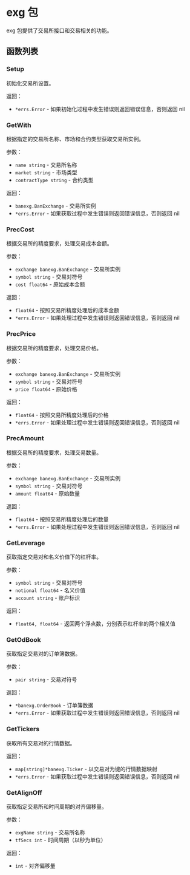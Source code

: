 # exg 包

exg 包提供了交易所接口和交易相关的功能。

## 函数列表

### Setup
初始化交易所设置。

返回：
- `*errs.Error` - 如果初始化过程中发生错误则返回错误信息，否则返回 nil

### GetWith
根据指定的交易所名称、市场和合约类型获取交易所实例。

参数：
- `name string` - 交易所名称
- `market string` - 市场类型
- `contractType string` - 合约类型

返回：
- `banexg.BanExchange` - 交易所实例
- `*errs.Error` - 如果获取过程中发生错误则返回错误信息，否则返回 nil

### PrecCost
根据交易所的精度要求，处理交易成本金额。

参数：
- `exchange banexg.BanExchange` - 交易所实例
- `symbol string` - 交易对符号
- `cost float64` - 原始成本金额

返回：
- `float64` - 按照交易所精度处理后的成本金额
- `*errs.Error` - 如果处理过程中发生错误则返回错误信息，否则返回 nil

### PrecPrice
根据交易所的精度要求，处理交易价格。

参数：
- `exchange banexg.BanExchange` - 交易所实例
- `symbol string` - 交易对符号
- `price float64` - 原始价格

返回：
- `float64` - 按照交易所精度处理后的价格
- `*errs.Error` - 如果处理过程中发生错误则返回错误信息，否则返回 nil

### PrecAmount
根据交易所的精度要求，处理交易数量。

参数：
- `exchange banexg.BanExchange` - 交易所实例
- `symbol string` - 交易对符号
- `amount float64` - 原始数量

返回：
- `float64` - 按照交易所精度处理后的数量
- `*errs.Error` - 如果处理过程中发生错误则返回错误信息，否则返回 nil

### GetLeverage
获取指定交易对和名义价值下的杠杆率。

参数：
- `symbol string` - 交易对符号
- `notional float64` - 名义价值
- `account string` - 账户标识

返回：
- `float64, float64` - 返回两个浮点数，分别表示杠杆率的两个相关值

### GetOdBook
获取指定交易对的订单簿数据。

参数：
- `pair string` - 交易对符号

返回：
- `*banexg.OrderBook` - 订单簿数据
- `*errs.Error` - 如果获取过程中发生错误则返回错误信息，否则返回 nil

### GetTickers
获取所有交易对的行情数据。

返回：
- `map[string]*banexg.Ticker` - 以交易对为键的行情数据映射
- `*errs.Error` - 如果获取过程中发生错误则返回错误信息，否则返回 nil

### GetAlignOff
获取指定交易所和时间周期的对齐偏移量。

参数：
- `exgName string` - 交易所名称
- `tfSecs int` - 时间周期（以秒为单位）

返回：
- `int` - 对齐偏移量
